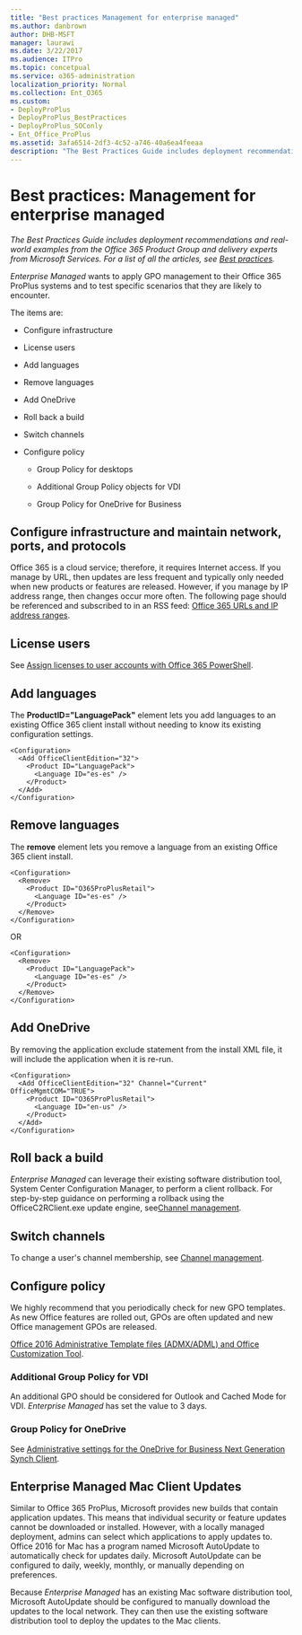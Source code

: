 ```yaml
---
title: "Best practices Management for enterprise managed"
ms.author: danbrown
author: DHB-MSFT
manager: laurawi
ms.date: 3/22/2017
ms.audience: ITPro
ms.topic: concetpual
ms.service: o365-administration
localization_priority: Normal
ms.collection: Ent_O365
ms.custom:
- DeployProPlus
- DeployProPlus_BestPractices
- DeployProPlus_SOConly
- Ent_Office_ProPlus
ms.assetid: 3afa6514-2df3-4c52-a746-40a6ea4feeaa
description: "The Best Practices Guide includes deployment recommendations and real-world examples from the Office 365 Product Group and delivery experts from Microsoft Services. For a list of all the articles, see Best practices."
---
```


# Best practices: Management for enterprise managed

 *The Best Practices Guide includes deployment recommendations and real-world examples from the Office 365 Product Group and delivery experts from Microsoft Services. For a list of all the articles, see [Best practices](best-practices.md).* 
  
 *Enterprise Managed*  wants to apply GPO management to their Office 365 ProPlus systems and to test specific scenarios that they are likely to encounter.
  
The items are:
  
- Configure infrastructure
    
- License users
    
- Add languages
    
- Remove languages
    
- Add OneDrive
    
- Roll back a build
    
- Switch channels
    
- Configure policy
    
  - Group Policy for desktops
    
  - Additional Group Policy objects for VDI
    
  - Group Policy for OneDrive for Business
    
## Configure infrastructure and maintain network, ports, and protocols

Office 365 is a cloud service; therefore, it requires Internet access. If you manage by URL, then updates are less frequent and typically only needed when new products or features are released. However, if you manage by IP address range, then changes occur more often. The following page should be referenced and subscribed to in an RSS feed: [Office 365 URLs and IP address ranges](https://support.office.com/en-us/article/Office-365-URLs-and-IP-address-ranges-8548a211-3fe7-47cb-abb1-355ea5aa88a2?ui=en-US&amp;rs=en-US&amp;ad=US).
  
## License users

See [Assign licenses to user accounts with Office 365 PowerShell](https://technet.microsoft.com/en-us/library/dn771770.aspx).
  
## Add languages

The **ProductID="LanguagePack"** element lets you add languages to an existing Office 365 client install without needing to know its existing configuration settings.
  
```
<Configuration>
  <Add OfficeClientEdition="32">
    <Product ID="LanguagePack">
      <Language ID="es-es" />
    </Product>
  </Add>
</Configuration> 
```

## Remove languages

The **remove** element lets you remove a language from an existing Office 365 client install.
  
```
<Configuration>
  <Remove>
    <Product ID="O365ProPlusRetail">
      <Language ID="es-es" />
    </Product>
  </Remove>
</Configuration> 
```

OR
  
```
<Configuration>
  <Remove>
    <Product ID="LanguagePack">
      <Language ID="es-es" />
    </Product>
  </Remove>
</Configuration> 
```

## Add OneDrive

By removing the application exclude statement from the install XML file, it will include the application when it is re-run.
  
```
<Configuration>
  <Add OfficeClientEdition="32" Channel="Current" OfficeMgmtCOM="TRUE">
    <Product ID="O365ProPlusRetail">
      <Language ID="en-us" />
    </Product>
  </Add>
</Configuration> 
```

## Roll back a build

 *Enterprise Managed*  can leverage their existing software distribution tool, System Center Configuration Manager, to perform a client rollback. For step-by-step guidance on performing a rollback using the OfficeC2RClient.exe update engine, see[Channel management](http://www.deployoffice.com/preferred-practices/).
  
## Switch channels

To change a user's channel membership, see [Channel management](http://www.deployoffice.com/preferred-practices/).
  
## Configure policy

We highly recommend that you periodically check for new GPO templates. As new Office features are rolled out, GPOs are often updated and new Office management GPOs are released.
  
[Office 2016 Administrative Template files (ADMX/ADML) and Office Customization Tool](https://www.microsoft.com/en-us/download/details.aspx?id=49030).
  
### Additional Group Policy for VDI

An additional GPO should be considered for Outlook and Cached Mode for VDI.  *Enterprise Managed*  has set the value to 3 days.
  
### Group Policy for OneDrive

See [Administrative settings for the OneDrive for Business Next Generation Synch Client](https://support.office.com/en-us/article/Administrative-settings-for-the-new-OneDrive-sync-client-0ecb2cf5-8882-42b3-a6e9-be6bda30899c?ui=en-US&amp;rs=en-US&amp;ad=US).
  
## Enterprise Managed Mac Client Updates

Similar to Office 365 ProPlus, Microsoft provides new builds that contain application updates. This means that individual security or feature updates cannot be downloaded or installed. However, with a locally managed deployment, admins can select which applications to apply updates to. Office 2016 for Mac has a program named Microsoft AutoUpdate to automatically check for updates daily. Microsoft AutoUpdate can be configured to daily, weekly, monthly, or manually depending on preferences.
  
Because  *Enterprise Managed*  has an existing Mac software distribution tool, Microsoft AutoUpdate should be configured to manually download the updates to the local network. They can then use the existing software distribution tool to deploy the updates to the Mac clients.
  

